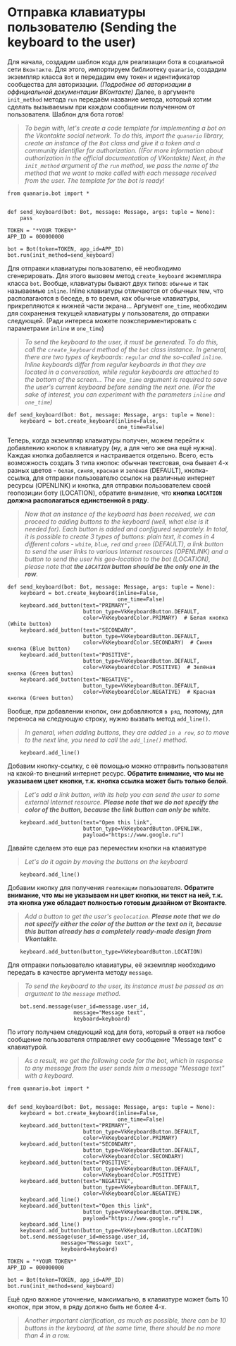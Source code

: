 # Отправка клавиатуры пользователю (Sending the keyboard to the user)

Для начала, создадим шаблон кода для реализации бота в социальной сети `Вконтакте`. Для этого, импортируем библиотеку `quanario`, создадим экземпляр класса `Bot` и передадим ему токен и идентификатор сообщества для авторизации. *(Подробнее об авторизации в оффициальной документации ВКонтакте)* Далее, в аргументе `init_method` метода `run` передаём название метода, который хотим сделать вызываемым при каждом сообщении полученном от пользователя. Шаблон для бота готов!

> *To begin with, let's create a code template for implementing a bot on the Vkontakte social network. To do this, import the `quanario` library, create an instance of the `Bot` class and give it a token and a community identifier for authorization. *((For more information about authorization in the official documentation of VKontakte)* Next, in the `init_method` argument of the `run` method, we pass the name of the method that we want to make called with each message received from the user. The template for the bot is ready!*
```Python3
from quanario.bot import *


def send_keyboard(bot: Bot, message: Message, args: tuple = None):
    pass

TOKEN = "*YOUR TOKEN*"
APP_ID = 000000000

bot = Bot(token=TOKEN, app_id=APP_ID)
bot.run(init_method=send_keyboard)
```

Для отправки клавиатуры пользователю, её необходимо сгенерировать. Для этого вызовем метод `create_keyboard` экземпляра класса `bot`. Вообще, клавиатуры бывают двух типов: `обычные` и так называемые `inline`. Inline клавиатуры отличаются от обычных тем, что располагаются в беседе, в то время, как обычные клавиатуры, прикрепляются к нижней части экрана... Аргумент `one_time`, необходим для сохранения текущей клавиатуры у пользователя, до отправки следующей. (Ради интереса можете поэкспериментировать с параметрами `inline` и `one_time`)
>*To send the keyboard to the user, it must be generated. To do this, call the `create_keyboard` method of the `bot` class instance. In general, there are two types of keyboards: `regular` and the so-called `inline`. Inline keyboards differ from regular keyboards in that they are located in a conversation, while regular keyboards are attached to the bottom of the screen... The `one_time` argument is required to save the user's current keyboard before sending the next one. (For the sake of interest, you can experiment with the parameters `inline` and `one_time`)*
```Python3
def send_keyboard(bot: Bot, message: Message, args: tuple = None):
    keyboard = bot.create_keyboard(inline=False,
                                   one_time=False)
```

Теперь, когда экземпляр клавиатуры получен, можем перейти к добавлению кнопок в клавиатуру (ну, а для чего же она ещё нужна). Каждая кнопка добавляется и настраивается отдельно. Всего, есть возможность создать 3 типа кнопок: обычная текстовая, она бывает 4-х разных цветов - `белая`, `синяя`, `красная` и `зелёная` (DEFAULT), кнопка-ссылка, для отправки пользователю ссылок на различные интернет ресурсы (OPENLINK) и кнопка, для отправки пользователем своей геопозиции боту (LOCATION), обратите внимание, что **кнопка `LOCATION` должна располагаться единственной в ряду**.
> *Now that an instance of the keyboard has been received, we can proceed to adding buttons to the keyboard (well, what else is it needed for). Each button is added and configured separately. In total, it is possible to create 3 types of buttons: plain text, it comes in 4 different colors - `white`, `blue`, `red` and `green` (DEFAULT), a link button to send the user links to various Internet resources (OPENLINK) and a button to send the user his geo-location to the bot (LOCATION), please note that **the `LOCATION` button should be the only one in the row**.*
```Python3
def send_keyboard(bot: Bot, message: Message, args: tuple = None):
    keyboard = bot.create_keyboard(inline=False,
                                   one_time=False)
    keyboard.add_button(text="PRIMARY",
                        button_type=VkKeyboardButton.DEFAULT, 
                        color=VkKeyboardColor.PRIMARY)  # Белая кнопка (White button)
    keyboard.add_button(text="SECONDARY",
                        button_type=VkKeyboardButton.DEFAULT,
                        color=VkKeyboardColor.SECONDARY)  # Синяя кнопка (Blue button)
    keyboard.add_button(text="POSITIVE",
                        button_type=VkKeyboardButton.DEFAULT,
                        color=VkKeyboardColor.POSITIVE)  # Зелёная кнопка (Green button)
    keyboard.add_button(text="NEGATIVE",
                        button_type=VkKeyboardButton.DEFAULT,
                        color=VkKeyboardColor.NEGATIVE)  # Красная кнопка (Green button)
```
Вообще, при добавлении кнопок, они добавляются `в ряд`, поэтому, для переноса на следующую строку, нужно вызвать метод `add_line()`.
>*In general, when adding buttons, they are added `in a row`, so to move to the next line, you need to call the `add_line()` method.*
```Python3
    keyboard.add_line()
```

Добавим кнопку-ссылку, с её помощью можно отправить пользователя на какой-то внешний интернет ресурс. **Обратите внимание, что мы не указываем цвет кнопки, т.к. кнопка ссылка может быть только белой**.
>*Let's add a link button, with its help you can send the user to some external Internet resource. **Please note that we do not specify the color of the button, because the link button can only be white**.*
```Python3
    keyboard.add_button(text="Open this link",  
                        button_type=VkKeyboardButton.OPENLINK, 
                        payload="https://www.google.ru")
```

Давайте сделаем это еще раз переместим кнопки на клавиатуре
>*Let's do it again by moving the buttons on the keyboard*
```Python3
    keyboard.add_line()
```

Добавим кнопку для получения `геолокации` пользователя. **Обратите внимание, что мы не указываем ни цвет кнопки, ни текст на ней, т.к. эта кнопка уже обладает полностью готовым дизайном от Вконтакте**.
>*Add a button to get the user's `geolocation`. **Please note that we do not specify either the color of the button or the text on it, because this button already has a completely ready-made design from Vkontakte**.*
```Python3   
    keyboard.add_button(button_type=VkKeyboardButton.LOCATION)
```

Для отправки пользователю клавиатуры, её экземпляр необходимо передать в качестве аргумента методу `message`.
>*To send the keyboard to the user, its instance must be passed as an argument to the `message` method.*
```Python3  
    bot.send.message(user_id=message.user_id,
                     message="Message text",
                     keyboard=keyboard)
```

По итогу получаем следующий код для бота, который в ответ на любое сообщение пользователя отправляет ему сообщение "Message text" с клавиатурой.
>*As a result, we get the following code for the bot, which in response to any message from the user sends him a message "Message text" with a keyboard.*
```Python3 
from quanario.bot import *


def send_keyboard(bot: Bot, message: Message, args: tuple = None):
    keyboard = bot.create_keyboard(inline=False,
                                   one_time=False)
    keyboard.add_button(text="PRIMARY",
                        button_type=VkKeyboardButton.DEFAULT, 
                        color=VkKeyboardColor.PRIMARY)
    keyboard.add_button(text="SECONDARY",
                        button_type=VkKeyboardButton.DEFAULT,
                        color=VkKeyboardColor.SECONDARY)
    keyboard.add_button(text="POSITIVE",
                        button_type=VkKeyboardButton.DEFAULT,
                        color=VkKeyboardColor.POSITIVE)
    keyboard.add_button(text="NEGATIVE",
                        button_type=VkKeyboardButton.DEFAULT,
                        color=VkKeyboardColor.NEGATIVE)
    keyboard.add_line()
    keyboard.add_button(text="Open this link",  
                        button_type=VkKeyboardButton.OPENLINK, 
                        payload="https://www.google.ru")
    keyboard.add_line()
    keyboard.add_button(button_type=VkKeyboardButton.LOCATION)
    bot.send.message(user_id=message.user_id,
                 message="Message text",
                 keyboard=keyboard)

TOKEN = "*YOUR TOKEN*"
APP_ID = 000000000

bot = Bot(token=TOKEN, app_id=APP_ID)
bot.run(init_method=send_keyboard)
```

Ещё одно важное уточнение, максимально, в клавиатуре может быть 10 кнопок, при этом, в ряду должно быть не более 4-х.
>*Another important clarification, as much as possible, there can be 10 buttons in the keyboard, at the same time, there should be no more than 4 in a row.*

